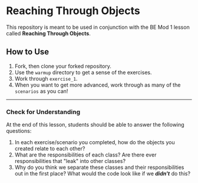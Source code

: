 # Reaching Through Objects
This repository is meant to be used in conjunction with the BE Mod 1 lesson called **Reaching Through Objects**.

## How to Use
1. Fork, then clone your forked repository.
1. Use the `warmup` directory to get a sense of the exercises.
1. Work through `exercise_1`.  
1. When you want to get more advanced, work through as many of the `scenarios` as you can!

---------

### Check for Understanding
At the end of this lesson, students should be able to answer the following questions:

1. In each exercise/scenario you completed, how do the objects you created relate to each other?
1. What are the responsibilities of each class? Are there ever responsibilities that "leak" into other classes?
1. Why do you think we separate these classes and their responsibilities out in the first place? What would the code look like if we ___didn't___ do this?